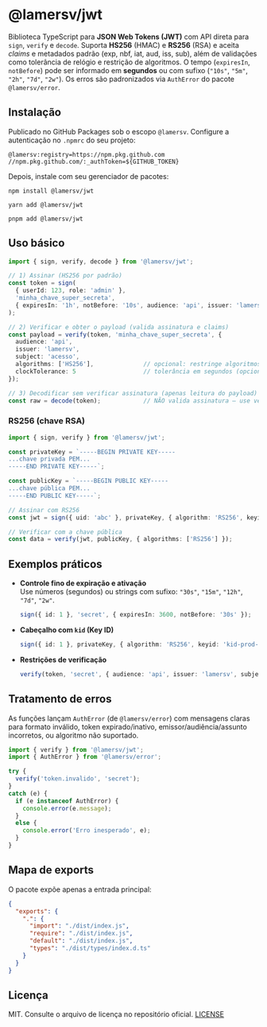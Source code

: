 # @lamersv/jwt

Biblioteca TypeScript para **JSON Web Tokens (JWT)** com API direta para `sign`, `verify` e `decode`. Suporta **HS256** (HMAC) e **RS256** (RSA) e aceita *claims* e metadados padrão (exp, nbf, iat, aud, iss, sub), além de validações como tolerância de relógio e restrição de algoritmos. O tempo (`expiresIn`, `notBefore`) pode ser informado em **segundos** ou com sufixo (`"10s"`, `"5m"`, `"2h"`, `"7d"`, `"2w"`). Os erros são padronizados via `AuthError` do pacote `@lamersv/error`.

## Instalação

Publicado no GitHub Packages sob o escopo `@lamersv`. Configure a autenticação no `.npmrc` do seu projeto:

```
@lamersv:registry=https://npm.pkg.github.com
//npm.pkg.github.com/:_authToken=${GITHUB_TOKEN}
```

Depois, instale com seu gerenciador de pacotes:

```
npm install @lamersv/jwt
```

```
yarn add @lamersv/jwt
```

```
pnpm add @lamersv/jwt
```

## Uso básico

```ts
import { sign, verify, decode } from '@lamersv/jwt';

// 1) Assinar (HS256 por padrão)
const token = sign(
  { userId: 123, role: 'admin' },
  'minha_chave_super_secreta',
  { expiresIn: '1h', notBefore: '10s', audience: 'api', issuer: 'lamersv', subject: 'acesso' }
);

// 2) Verificar e obter o payload (valida assinatura e claims)
const payload = verify(token, 'minha_chave_super_secreta', {
  audience: 'api',
  issuer: 'lamersv',
  subject: 'acesso',
  algorithms: ['HS256'],              // opcional: restringe algoritmos aceitos
  clockTolerance: 5                   // tolerância em segundos (opcional)
});

// 3) Decodificar sem verificar assinatura (apenas leitura do payload)
const raw = decode(token);            // NÃO valida assinatura — use verify() quando segurança for necessária
```

### RS256 (chave RSA)

```ts
import { sign, verify } from '@lamersv/jwt';

const privateKey = `-----BEGIN PRIVATE KEY-----
...chave privada PEM...
-----END PRIVATE KEY-----`;

const publicKey = `-----BEGIN PUBLIC KEY-----
...chave pública PEM...
-----END PUBLIC KEY-----`;

// Assinar com RS256
const jwt = sign({ uid: 'abc' }, privateKey, { algorithm: 'RS256', keyid: 'kid-01', expiresIn: '2h' });

// Verificar com a chave pública
const data = verify(jwt, publicKey, { algorithms: ['RS256'] });
```

## Exemplos práticos

- **Controle fino de expiração e ativação**  
  Use números (segundos) ou strings com sufixo: `"30s"`, `"15m"`, `"12h"`, `"7d"`, `"2w"`.
  ```ts
  sign({ id: 1 }, 'secret', { expiresIn: 3600, notBefore: '30s' });
  ```

- **Cabeçalho com `kid` (Key ID)**  
  ```ts
  sign({ id: 1 }, privateKey, { algorithm: 'RS256', keyid: 'kid-prod-2025' });
  ```

- **Restrições de verificação**  
  ```ts
  verify(token, 'secret', { audience: 'api', issuer: 'lamersv', subject: 'auth', algorithms: ['HS256'] });
  ```

## Tratamento de erros

As funções lançam `AuthError` (de `@lamersv/error`) com mensagens claras para formato inválido, token expirado/inativo, emissor/audiência/assunto incorretos, ou algoritmo não suportado.

```ts
import { verify } from '@lamersv/jwt';
import { AuthError } from '@lamersv/error';

try {
  verify('token.invalido', 'secret');
} 
catch (e) {
  if (e instanceof AuthError) {
    console.error(e.message);
  } 
  else {
    console.error('Erro inesperado', e);
  }
}
```

## Mapa de exports

O pacote expõe apenas a entrada principal:

```json
{
  "exports": {
    ".": {
      "import": "./dist/index.js",
      "require": "./dist/index.js",
      "default": "./dist/index.js",
      "types": "./dist/types/index.d.ts"
    }
  }
}
```

## Licença

MIT. Consulte o arquivo de licença no repositório oficial. [LICENSE](./LICENSE)
